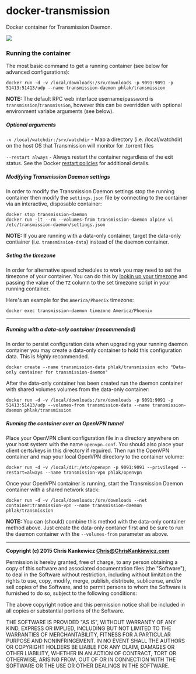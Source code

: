docker-transmission
===================

Docker container for Transmission Daemon.

[![](https://badge.imagelayers.io/phlak/transmission:latest.svg)](https://imagelayers.io/?images=phlak/transmission:latest 'Get your own badge on imagelayers.io')


### Running the container

The most basic command to get a running container (see below for advanced configurations):

    docker run -d -v /local/downloads:/srv/downloads -p 9091:9091 -p 51413:51413/udp --name transmission-daemon phlak/transmission

**NOTE:** The default RPC web interface username/password is `transmission`/`transmission`, however
this can be overridden with optional environment variabe arguments (see below).


##### Optional arguments

`-v /local/watchdir:/srv/watchdir` - Map a directory (i.e. /local/watchdir) on the host OS that
                                     Transmission will monitor for .torrent files

`--restart always` - Always restart the container regardless of the exit status. See the Docker
                     [restart policies](https://goo.gl/OI87rA) for additional details.


##### Modifying Transmission Daemon settings

In order to modify the Transmission Daemon settings stop the running container then modify the
`settings.json` file by connecting to the container via an interactive, disposable container:

    docker stop transmission-daemon
    docker run -it --rm --volumes-from transmission-daemon alpine vi /etc/transmission-daemon/settings.json

**NOTE:** If you are running with a data-only container, target the data-only contiainer (i.e.
`transmission-data`) instead of the daemon container.


##### Seting the timezone

In order for alternative speed schedules to work you may need to set the timezone of your container.
You can do this by [lookin up your timezone](https://goo.gl/uy1J6q) and passing the value of the
`TZ` column to the set timezone script in your running container.

Here's an example for the `America/Phoenix` timezone:

    docker exec transmission-daemon timezone America/Phoenix


-----

##### Running with a data-only container (recommended)

In order to persist configuration data when upgrading your running daemon container you may create a
data-only container to hold this configuration data. This is _highly_ recommended.

    docker create --name transmission-data phlak/transmission echo "Data-only container for transmission-daemon"

After the data-only container has been created run the daemon container with shared volumes volumes
from the data-only container:

    docker run -d -v /local/downloads:/srv/downloads -p 9091:9091 -p 51413:51413/udp --volumes-from transmission-data --name transmission-daemon phlak/transmission


##### Running the container over an OpenVPN tunnel

Place your OpenVPN client configuration file in a directory anywhere on your host system with the
name `openvpn.conf`. You should also place your client certs/keys in this directory if required.
Then run the OpenVPN container and map your local OpenVPN directory to the container volume:

    docker run -d -v /local/dir:/etc/openvpn -p 9091:9091 --privileged --restart=always --name transmission-vpn phlak/openvpn

Once your OpenVPN container is running, start the Transmission Daemon container with a shared
network stack:

    docker run -d -v /local/downloads:/srv/downloads --net container:tranmission-vpn --name transmission-daemon phlak/transmission

**NOTE:** You can (should) combine this method with the data-only container method above. Just
create the data-only contaner first and be sure to run the daemon container with the
`--volumes-from` parameter as above.


-----

**Copyright (c) 2015 Chris Kankewicz <Chris@ChrisKankiewicz.com>**

Permission is hereby granted, free of charge, to any person obtaining a copy
of this software and associated documentation files (the "Software"), to deal
in the Software without restriction, including without limitation the rights
to use, copy, modify, merge, publish, distribute, sublicense, and/or sell
copies of the Software, and to permit persons to whom the Software is
furnished to do so, subject to the following conditions:

The above copyright notice and this permission notice shall be included in
all copies or substantial portions of the Software.

THE SOFTWARE IS PROVIDED "AS IS", WITHOUT WARRANTY OF ANY KIND, EXPRESS OR
IMPLIED, INCLUDING BUT NOT LIMITED TO THE WARRANTIES OF MERCHANTABILITY,
FITNESS FOR A PARTICULAR PURPOSE AND NONINFRINGEMENT. IN NO EVENT SHALL THE
AUTHORS OR COPYRIGHT HOLDERS BE LIABLE FOR ANY CLAIM, DAMAGES OR OTHER
LIABILITY, WHETHER IN AN ACTION OF CONTRACT, TORT OR OTHERWISE, ARISING FROM,
OUT OF OR IN CONNECTION WITH THE SOFTWARE OR THE USE OR OTHER DEALINGS IN
THE SOFTWARE.
